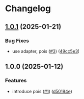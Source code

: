 # Changelog

## [1.0.1](https://github.com/ivannovazzi/fleetsim-ui/compare/v1.0.0...v1.0.1) (2025-01-21)


### Bug Fixes

* use adapter, pois ([#3](https://github.com/ivannovazzi/fleetsim-ui/issues/3)) ([49cc5e3](https://github.com/ivannovazzi/fleetsim-ui/commit/49cc5e36c1d5d31c5c70d48d20a9ff2495d7b98f))

## 1.0.0 (2025-01-12)


### Features

* introduce pois ([#1](https://github.com/ivannovazzi/fleetsim-ui/issues/1)) ([d50184e](https://github.com/ivannovazzi/fleetsim-ui/commit/d50184ea9290a1377c1f552268ac823e31a98353))
